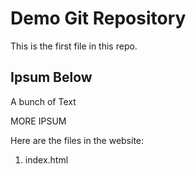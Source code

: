 # Demo Git Repository

This is the first file in this repo.

## Ipsum Below

A bunch
of Text 


MORE IPSUM

Here are the files in the website:
1. index.html
